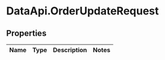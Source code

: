 # DataApi.OrderUpdateRequest

## Properties
Name | Type | Description | Notes
------------ | ------------- | ------------- | -------------
